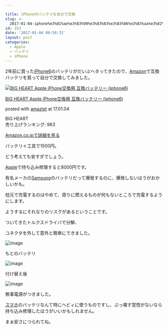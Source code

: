 ```yaml
---

title: iPhoneのバッテリを自分で交換
slug: >-
  2017-01-04-iphone%e3%81%ae%e3%83%90%e3%83%83%e3%83%86%e3%83%aa%e3%82%92%e8%87%aa%e5%88%86%e3%81%a7%e4%ba%a4%e6%8f%9b
id: 153
date: '2017-01-04 09:50:32'
layout: post
categories:
  - Apple
  - バッテリ
  - iPhone
---
```


2年前に買った[iPhone6](http://d.hatena.ne.jp/keyword/iPhone6)のバッテリがだいぶヘタってきたので、[Amazon](http://d.hatena.ne.jp/keyword/Amazon)で互換バッテリを買って自分で交換してみました。



[![BIG HEART Apple iPhone交換用 互換バッテリー (iphone6)](http://g-ecx.images-amazon.com/images/G/09/nav2/dp/no-image-no-ciu.gif)](http://www.amazon.co.jp/exec/obidos/ASIN/B01KV0J9X2/peipeipe-22/ref=nosim/)



[BIG HEART Apple iPhone交換用 互換バッテリー (iphone6)](http://www.amazon.co.jp/exec/obidos/ASIN/B01KV0J9X2/peipeipe-22/ref=nosim/)

posted with [amazlet](http://www.amazlet.com/ "amazlet") at 17.01.04



BIG HEART  
売り上げランキング: 963  




[Amazon.co.jpで詳細を見る](http://www.amazon.co.jp/exec/obidos/ASIN/B01KV0J9X2/peipeipe-22/ref=nosim/)







バッテリ＋工具で1500円。

どう考えても安すぎでしょう。

[Apple](http://d.hatena.ne.jp/keyword/Apple)で持ち込み修理すると8000円です。

有名メーカの[Samsung](http://d.hatena.ne.jp/keyword/Samsung)のバッテリだって爆発するのに、爆発しないほうがおかしいかも。

枕元で充電するのはやめて、周りに燃えるものが何もないところで充電するようにします。

ようするにそれなりのリスクがあるということです。

ついてきたトルクスドライバで分解、

コネクタを外して意外と簡単にできました。

![image](https://cdn-ak.f.st-hatena.com/images/fotolife/p/peipeipe/20190630/20190630170053.jpg)

もとのバッテリ

![image](https://cdn-ak.f.st-hatena.com/images/fotolife/p/peipeipe/20190630/20190630171640.jpg)

付け替え後

![image](https://cdn-ak.f.st-hatena.com/images/fotolife/p/peipeipe/20190630/20190630172001.jpg)

無事電源がつきました。

[スマホ](http://d.hatena.ne.jp/keyword/%A5%B9%A5%DE%A5%DB)のバッテリなんて特にヘビィに使うものですし、ぶっ壊す覚悟がないなら持ち込み修理したほうがいいかもしれません。

まぁ安さにつられてね。